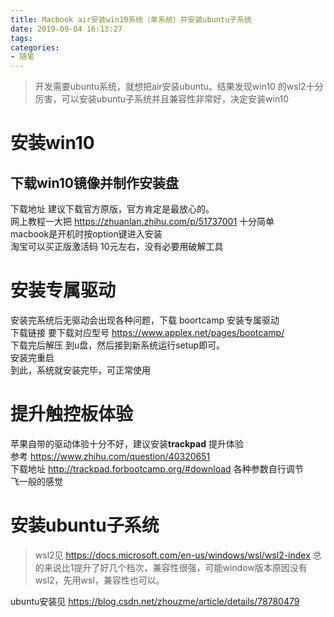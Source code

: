 ```yaml
---
title: Macbook air安装win10系统（单系统）并安装ubuntu子系统
date: 2019-09-04 16:13:27
tags:
categories:
- 随笔
---
```


>开发需要ubuntu系统，就想把air安装ubuntu。结果发现win10 的wsl2十分厉害，可以安装ubuntu子系统并且兼容性非常好，决定安装win10
<!--more-->
# 安装win10
## 下载win10镜像并制作安装盘
下载地址 建议下载官方原版，官方肯定是最放心的。  
网上教程一大把 https://zhuanlan.zhihu.com/p/51737001 十分简单  
macbook是开机时按option键进入安装  
淘宝可以买正版激活码 10元左右，没有必要用破解工具
# 安装专属驱动
安装完系统后无驱动会出现各种问题，下载 boortcamp 安装专属驱动  
下载链接 要下载对应型号 https://www.applex.net/pages/bootcamp/  
下载完后解压 到u盘，然后接到新系统运行setup即可。  
安装完重启  
到此，系统就安装完毕，可正常使用
# 提升触控板体验
苹果自带的驱动体验十分不好，建议安装**trackpad** 提升体验  
参考 https://www.zhihu.com/question/40320651  
下载地址 http://trackpad.forbootcamp.org/#download
各种参数自行调节  
飞一般的感觉  
# 安装ubuntu子系统
>wsl2见
https://docs.microsoft.com/en-us/windows/wsl/wsl2-index
总的来说比1提升了好几个档次，兼容性很强，可能window版本原因没有wsl2，先用wsl，兼容性也可以。

ubuntu安装见 https://blog.csdn.net/zhouzme/article/details/78780479

